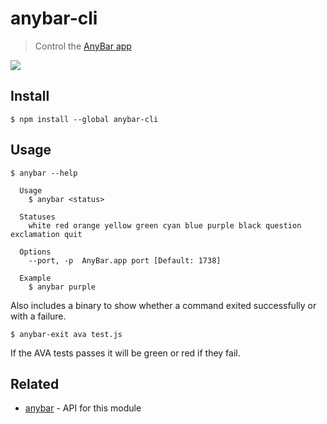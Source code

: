 # anybar-cli

> Control the [AnyBar app](https://github.com/tonsky/AnyBar)

[![](https://cloud.githubusercontent.com/assets/170270/26110935/ea2a0220-3a7d-11e7-9443-d55f5260e3fb.png)](https://github.com/tonsky/AnyBar)

## Install

```
$ npm install --global anybar-cli
```

## Usage

```
$ anybar --help

  Usage
    $ anybar <status>

  Statuses
    white red orange yellow green cyan blue purple black question exclamation quit

  Options
    --port, -p  AnyBar.app port [Default: 1738]

  Example
    $ anybar purple
```

Also includes a binary to show whether a command exited successfully or with a failure.

```
$ anybar-exit ava test.js
```

If the AVA tests passes it will be green or red if they fail.

## Related

- [anybar](https://github.com/sindresorhus/anybar) - API for this module
